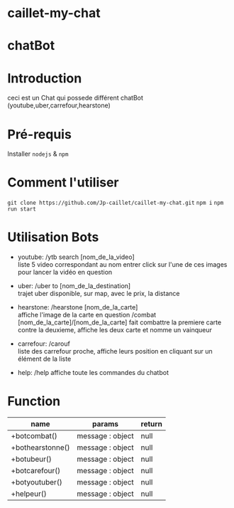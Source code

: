 # caillet-my-chat

# chatBot

# Introduction

ceci est un Chat qui possede différent chatBot (youtube,uber,carrefour,hearstone)

# Pré-requis

Installer `nodejs` & `npm`

# Comment l'utiliser

`git clone https://github.com/Jp-caillet/caillet-my-chat.git`
`npm i`
`npm run start`

# Utilisation Bots

  * youtube: /ytb search [nom_de_la_video]  
liste 5 video correspondant au nom entrer
click sur l'une de ces images pour lancer la vidéo en question

  * uber: /uber to [nom_de_la_destination]  
trajet uber disponible, sur map, avec le prix, la distance

  * hearstone: /hearstone [nom_de_la_carte]  
affiche l'image de la carte en question
				/combat [nom_de_la_carte]/[nom_de_la_carte]
fait combattre la premiere carte contre la deuxieme, affiche les deux carte et nomme un vainqueur

  * carrefour: /carouf  
liste des carrefour proche, affiche leurs position en cliquant sur un élément de la liste
  
  * help: /help
affiche toute les commandes du chatbot

# Function


| name | params | return 
| --- | --- | --- 
| +botcombat() | message : object | null 
| +bothearstonne() | message : object | null
| +botubeur() | message : object | null
| +botcarefour() | message : object | null
| +botyoutuber() | message : object | null
| +helpeur() | message : object | null
